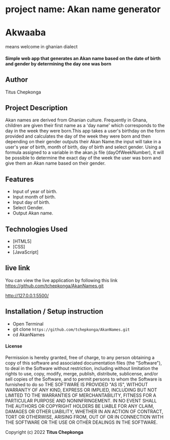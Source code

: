 # project name: Akan name generator

# Akwaaba
means welcome in ghanian dialect
#### Simple web app that generates an Akan name based on the date of birth and gender by determining the day one was born
## Author
Titus Chepkonga

## Project Description
Akan names are derived from Ghanian culture. Frequently in Ghana, children are given their first name as a 'day name' which corresponds to the day in the week they were born.This app takes a user's birthday on the form provided and calculates the day of the week they were born and then depending on their gender outputs their Akan Name.the input  will take in a user's year of birth, month of birth, day of birth and select gender. Using a formula assigned to a variable in the akan.js file (dayOfWeekNumber), it will be possible to determine the exact day of the week the user was born and give them an Akan name based on their gender.

## Features
* Input of year of birth.
* Input month of birth.
* Input day of birth.
* Select Gender.
* Output Akan name.


## Technologies Used
* [HTML5]
* [CSS]
* [JavaScript]


## live link
You can view the live application by following this link
https://github.com/tchepkonga/AkanNames.git

http://127.0.0.1:5500/

## Installation / Setup instruction
* Open Terminal 
* git clone ```https://github.com/tchepkonga/AkanNames.git```
* cd AkanNames

####  License
Permission is hereby granted, free of charge, to any person obtaining a copy
of this software and associated documentation files (the "Software"), to deal
in the Software without restriction, including without limitation the rights
to use, copy, modify, merge, publish, distribute, sublicense, and/or sell
copies of the Software, and to permit persons to whom the Software is
furnished to do so
THE SOFTWARE IS PROVIDED "AS IS", WITHOUT WARRANTY OF ANY KIND, EXPRESS OR
IMPLIED, INCLUDING BUT NOT LIMITED TO THE WARRANTIES OF MERCHANTABILITY,
FITNESS FOR A PARTICULAR PURPOSE AND NONINFRINGEMENT. IN NO EVENT SHALL THE
AUTHORS OR COPYRIGHT HOLDERS BE LIABLE FOR ANY CLAIM, DAMAGES OR OTHER
LIABILITY, WHETHER IN AN ACTION OF CONTRACT, TORT OR OTHERWISE, ARISING FROM,
OUT OF OR IN CONNECTION WITH THE SOFTWARE OR THE USE OR OTHER DEALINGS IN
THE SOFTWARE.

Copyright (c) 2022 **Titus Chepkonga**